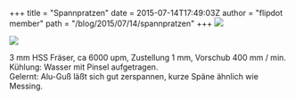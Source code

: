 +++
title = "Spannpratzen"
date = 2015-07-14T17:49:03Z
author = "flipdot member"
path = "/blog/2015/07/14/spannpratzen"
+++
[![](/media/20150714_174334.serendipityThumb.jpg)](/media/20150714_174334.jpg)

[![](/media/20150715_183624.serendipityThumb.jpg)](/media/20150715_183624.jpg)

3 mm HSS Fräser, ca 6000 upm, Zustellung 1 mm, Vorschub 400 mm / min.
Kühlung: Wasser mit Pinsel aufgetragen.  
Gelernt: Alu-Guß läßt sich gut zerspannen, kurze Späne ähnlich wie
Messing.
